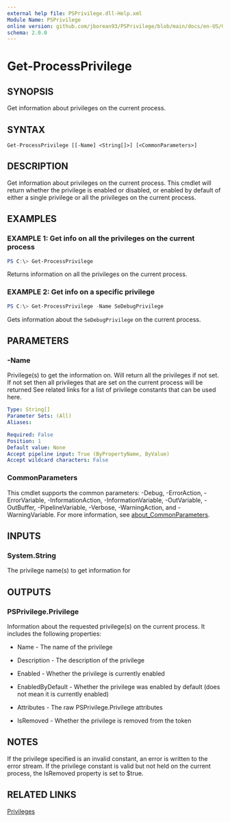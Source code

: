 ```yaml
---
external help file: PSPrivilege.dll-Help.xml
Module Name: PSPrivilege
online version: github.com/jborean93/PSPrivilege/blob/main/docs/en-US/Get-ProcessPrivilege.md
schema: 2.0.0
---
```


# Get-ProcessPrivilege

## SYNOPSIS
Get information about privileges on the current process.

## SYNTAX

```
Get-ProcessPrivilege [[-Name] <String[]>] [<CommonParameters>]
```

## DESCRIPTION
Get information about privileges on the current process.
This cmdlet will return whether the privilege is enabled or disabled, or enabled by default of either a single privilege or all the privileges on the current process.

## EXAMPLES

### EXAMPLE 1: Get info on all the privileges on the current process
```powershell
PS C:\> Get-ProcessPrivilege
```

Returns information on all the privileges on the current process.

### EXAMPLE 2: Get info on a specific privilege
```powershell
PS C:\> Get-ProcessPrivilege -Name SeDebugPrivilege
```

Gets information about the `SeDebugPrivilege` on the current process.

## PARAMETERS

### -Name
Privilege(s) to get the information on.
Will return all the privileges if not set.
If not set then all privileges that are set on the current process will be returned
See related links for a list of privilege constants that can be used here.

```yaml
Type: String[]
Parameter Sets: (All)
Aliases:

Required: False
Position: 1
Default value: None
Accept pipeline input: True (ByPropertyName, ByValue)
Accept wildcard characters: False
```

### CommonParameters
This cmdlet supports the common parameters: -Debug, -ErrorAction, -ErrorVariable, -InformationAction, -InformationVariable, -OutVariable, -OutBuffer, -PipelineVariable, -Verbose, -WarningAction, and -WarningVariable. For more information, see [about_CommonParameters](http://go.microsoft.com/fwlink/?LinkID=113216).

## INPUTS

### System.String
The privilege name(s) to get information for

## OUTPUTS

### PSPrivilege.Privilege
Information about the requested privilege(s) on the current process. It includes the following properties:

- Name - The name of the privilege

- Description - The description of the privilege

- Enabled - Whether the privilege is currently enabled

- EnabledByDefault - Whether the privilege was enabled by default (does not mean it is currently enabled)

- Attributes - The raw PSPrivilege.Privilege attributes

- IsRemoved - Whether the privilege is removed from the token

## NOTES
If the privilege specified is an invalid constant, an error is written to the error stream.
If the privilege constant is valid but not held on the current process, the IsRemoved property is set to $true.

## RELATED LINKS

[Privileges](https://docs.microsoft.com/en-us/windows/desktop/SecAuthZ/privilege-constants)
